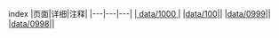 index
|页面|详细|注释|
|---|---|---|
|<a href="http://spxial.com/data/1000"> data/1000 </a>|
|[data/100](data/1000)||
|[data/0999](data/0999)||
|[data/0998](data/0998)||







 